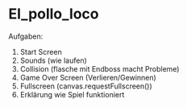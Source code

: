 # El_pollo_loco

Aufgaben:
01. Start Screen
02. Sounds (wie laufen)
06. Collision (flasche mit Endboss macht Probleme)
08. Game Over Screen (Verlieren/Gewinnen)
09. Fullscreen (canvas.requestFullscreen())
10. Erklärung wie Spiel funktioniert